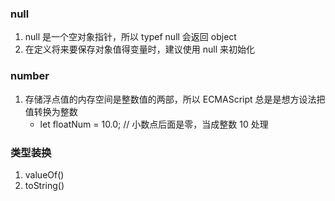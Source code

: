 <!--
 * @Description:
 * @Author: huxianc
 * @Date: 2020-09-30 10:16:39
 * @LastEditors: huxianc
 * @LastEditTime: 2020-09-30 11:32:51
-->

### null

1. null 是一个空对象指针，所以 typef null 会返回 object
2. 在定义将来要保存对象值得变量时，建议使用 null 来初始化

### number

1. 存储浮点值的内存空间是整数值的两部，所以 ECMAScript 总是是想方设法把值转换为整数
   - let floatNum = 10.0; // 小数点后面是零，当成整数 10 处理

### 类型装换
1. valueOf()
2. toString()